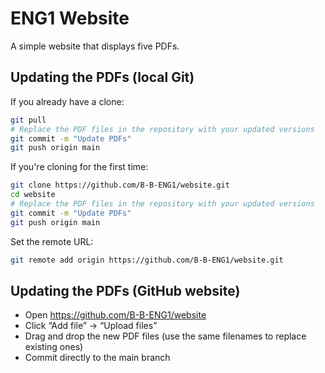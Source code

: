 # ENG1 Website

A simple website that displays five PDFs.

## Updating the PDFs (local Git)

If you already have a clone:

```bash
git pull
# Replace the PDF files in the repository with your updated versions
git commit -m "Update PDFs"
git push origin main
```

If you're cloning for the first time:

```bash
git clone https://github.com/B-B-ENG1/website.git
cd website
# Replace the PDF files in the repository with your updated versions
git commit -m "Update PDFs"
git push origin main
```

Set the remote URL:

```bash
git remote add origin https://github.com/B-B-ENG1/website.git 
```

## Updating the PDFs (GitHub website)

- Open https://github.com/B-B-ENG1/website
- Click “Add file” → “Upload files”
- Drag and drop the new PDF files (use the same filenames to replace existing ones)
- Commit directly to the main branch
